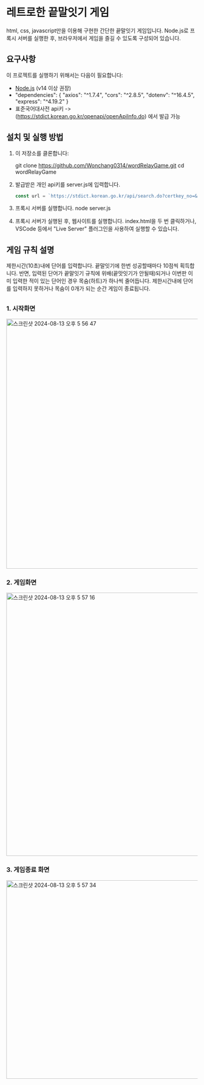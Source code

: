 # 레트로한 끝말잇기 게임

html, css, javascript만을 이용해 구현한 간단한 끝말잇기 게임입니다.
Node.js로 프록시 서버를 실행한 후, 브라우저에서 게임을 즐길 수 있도록 구성되어 있습니다.

## 요구사항

이 프로젝트를 실행하기 위해서는 다음이 필요합니다:
- [Node.js](https://nodejs.org/) (v14 이상 권장)
- "dependencies": {
    "axios": "^1.7.4",
    "cors": "^2.8.5",
    "dotenv": "^16.4.5",
    "express": "^4.19.2"
  }
- 표준국어대사전 api키 -> (https://stdict.korean.go.kr/openapi/openApiInfo.do) 에서 발급 가능

## 설치 및 실행 방법

1. 이 저장소를 클론합니다:

   git clone https://github.com/Wonchang0314/wordRelayGame.git
   cd wordRelayGame

2. 발급받은 개인 api키를 server.js에 입력합니다.
   ```js
   const url = `https://stdict.korean.go.kr/api/search.do?certkey_no=&key=${apiKey}&type_search=search&req_type=json&q=${word}`;
   ```
   
3. 프록시 서버를 실행합니다.
   node server.js

4. 프록시 서버가 실행된 후, 웹사이트를 실행합니다.
   index.html을 두 번 클릭하거나, VSCode 등에서 "Live Server" 플러그인을 사용하여 실행할 수 있습니다.

##

## 게임 규칙 설명
제한시간(10초)내에 단어를 입력합니다.
끝말잇기에 한번 성공할때마다 10점씩 획득합니다.
반면, 입력된 단어가 끝말잇기 규칙에 위배(끝맛잇기가 안될때)되거나 이번판 이미 입력한 적이 있는 단어인 경우 목숨(하트)가 하나씩 줄어듭니다.
제한시간내에 단어를 입력하지 못하거나 목숨이 0개가 되는 순간 게임이 종료됩니다.

##

### 1. 시작화면
<img width="656" alt="스크린샷 2024-08-13 오후 5 56 47" src="https://github.com/user-attachments/assets/2f2f018d-34fd-4e09-b2bb-fca4e60b0326">

### 2. 게임화면
<img width="691" alt="스크린샷 2024-08-13 오후 5 57 16" src="https://github.com/user-attachments/assets/b3fdff56-8939-451c-90da-70ca4198edeb">

### 3. 게임종료 화면
<img width="521" alt="스크린샷 2024-08-13 오후 5 57 34" src="https://github.com/user-attachments/assets/5a231cf4-4d16-46e9-81bb-dd04edfce945">
